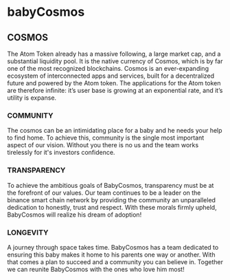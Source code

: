# babyCosmos

## COSMOS
The Atom Token already has a massive following, a large market cap, and a substantial liquidity pool. It is the native currency of Cosmos, which is by far one of the most recognized blockchains. Cosmos is an ever-expanding ecosystem of interconnected apps and services, built for a decentralized future and powered by the Atom token. The applications for the Atom token are therefore infinite: it’s user base is growing at an exponential rate, and it’s utility is expanse.

### COMMUNITY
The cosmos can be an intimidating place for a baby and he needs your help to find home. To achieve this, community is the single most important aspect of our vision. Without you there is no us and the team works tirelessly for it's investors confidence.

### TRANSPARENCY
To achieve the ambitious goals of BabyCosmos, transparency must be at the forefront of our values. Our team continues to be a leader on the binance smart chain network by providing the community an unparalleled dedication to honestly, trust and respect. With these morals firmly upheld, BabyCosmos will realize his dream of adoption!

### LONGEVITY
A journey through space takes time. BabyCosmos has a team dedicated to ensuring this baby makes it home to his parents one way or another. With that comes a plan to succeed and a community you can believe in. Together we can reunite BabyCosmos with the ones who love him most!
